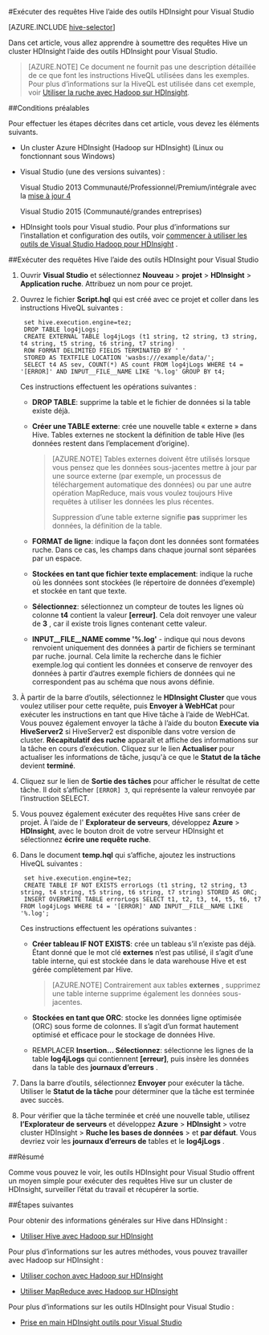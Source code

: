 <properties
   pageTitle="Requête avec des outils Hadoop la ruche pour Visual Studio | Microsoft Azure"
   description="Découvrez comment utiliser Hive avec Hadoop dans HDInsight à l’aide de Visual Studio Hadoop outils."
   services="hdinsight"
   documentationCenter=""
   authors="Blackmist"
   manager="jhubbard"
   editor="cgronlun"
    tags="azure-portal"/>

<tags
   ms.service="hdinsight"
   ms.devlang="na"
   ms.topic="article"
   ms.tgt_pltfrm="na"
   ms.workload="big-data"
   ms.date="09/06/2016"
   ms.author="larryfr"/>

#<a name="run-hive-queries-using-the-hdinsight-tools-for-visual-studio"></a>Exécuter des requêtes Hive l’aide des outils HDInsight pour Visual Studio

[AZURE.INCLUDE [hive-selector](../../includes/hdinsight-selector-use-hive.md)]

Dans cet article, vous allez apprendre à soumettre des requêtes Hive un cluster HDInsight l’aide des outils HDInsight pour Visual Studio.

> [AZURE.NOTE] Ce document ne fournit pas une description détaillée de ce que font les instructions HiveQL utilisées dans les exemples. Pour plus d’informations sur la HiveQL est utilisée dans cet exemple, voir [Utiliser la ruche avec Hadoop sur HDInsight](hdinsight-use-hive.md).

##<a id="prereq"></a>Conditions préalables

Pour effectuer les étapes décrites dans cet article, vous devez les éléments suivants.

* Un cluster Azure HDInsight (Hadoop sur HDInsight) (Linux ou fonctionnant sous Windows)

* Visual Studio (une des versions suivantes) :

    Visual Studio 2013 Communauté/Professionnel/Premium/intégrale avec la [mise à jour 4](https://www.microsoft.com/download/details.aspx?id=44921)

    Visual Studio 2015 (Communauté/grandes entreprises)

- HDInsight tools pour Visual studio. Pour plus d’informations sur l’installation et configuration des outils, voir [commencer à utiliser les outils de Visual Studio Hadoop pour HDInsight](hdinsight-hadoop-visual-studio-tools-get-started.md) .

##<a id="run"></a>Exécuter des requêtes Hive l’aide des outils HDInsight pour Visual Studio

1. Ouvrir **Visual Studio** et sélectionnez **Nouveau** > **projet** > **HDInsight** > **Application ruche**. Attribuez un nom pour ce projet.

2. Ouvrez le fichier **Script.hql** qui est créé avec ce projet et coller dans les instructions HiveQL suivantes :

        set hive.execution.engine=tez;
        DROP TABLE log4jLogs;
        CREATE EXTERNAL TABLE log4jLogs (t1 string, t2 string, t3 string, t4 string, t5 string, t6 string, t7 string)
        ROW FORMAT DELIMITED FIELDS TERMINATED BY ' '
        STORED AS TEXTFILE LOCATION 'wasbs:///example/data/';
        SELECT t4 AS sev, COUNT(*) AS count FROM log4jLogs WHERE t4 = '[ERROR]' AND INPUT__FILE__NAME LIKE '%.log' GROUP BY t4;

    Ces instructions effectuent les opérations suivantes :

    * **DROP TABLE**: supprime la table et le fichier de données si la table existe déjà.
    * **Créer une TABLE externe**: crée une nouvelle table « externe » dans Hive. Tables externes ne stockent la définition de table Hive (les données restent dans l’emplacement d’origine).

        > [AZURE.NOTE] Tables externes doivent être utilisés lorsque vous pensez que les données sous-jacentes mettre à jour par une source externe (par exemple, un processus de téléchargement automatique des données) ou par une autre opération MapReduce, mais vous voulez toujours Hive requêtes à utiliser les données les plus récentes.
        >
        > Suppression d’une table externe signifie **pas** supprimer les données, la définition de la table.

    * **FORMAT de ligne**: indique la façon dont les données sont formatées ruche. Dans ce cas, les champs dans chaque journal sont séparées par un espace.
    * **Stockées en tant que fichier texte emplacement**: indique la ruche où les données sont stockées (le répertoire de données d’exemple) et stockée en tant que texte.
    * **Sélectionnez**: sélectionnez un compteur de toutes les lignes où colonne **t4** contient la valeur **[erreur]**. Cela doit renvoyer une valeur de **3** , car il existe trois lignes contenant cette valeur.
    * **INPUT__FILE__NAME comme '%.log'** - indique qui nous devons renvoient uniquement des données à partir de fichiers se terminant par ruche. journal. Cela limite la recherche dans le fichier exemple.log qui contient les données et conserve de renvoyer des données à partir d’autres exemple fichiers de données qui ne correspondent pas au schéma que nous avons définie.

3. À partir de la barre d’outils, sélectionnez le **HDInsight Cluster** que vous voulez utiliser pour cette requête, puis **Envoyer à WebHCat** pour exécuter les instructions en tant que Hive tâche à l’aide de WebHCat. Vous pouvez également envoyer la tâche à l’aide du bouton __Execute via HiveServer2__ si HiveServer2 est disponible dans votre version de cluster. **Récapitulatif des ruche** apparaît et affiche des informations sur la tâche en cours d’exécution. Cliquez sur le lien **Actualiser** pour actualiser les informations de tâche, jusqu'à ce que le **Statut de la tâche** devient **terminé**.

4. Cliquez sur le lien de **Sortie des tâches** pour afficher le résultat de cette tâche. Il doit s’afficher `[ERROR] 3`, qui représente la valeur renvoyée par l’instruction SELECT.

5. Vous pouvez également exécuter des requêtes Hive sans créer de projet. À l’aide de l' **Explorateur de serveurs**, développez **Azure** > **HDInsight**, avec le bouton droit de votre serveur HDInsight et sélectionnez **écrire une requête ruche**.

6. Dans le document **temp.hql** qui s’affiche, ajoutez les instructions HiveQL suivantes :

        set hive.execution.engine=tez;
        CREATE TABLE IF NOT EXISTS errorLogs (t1 string, t2 string, t3 string, t4 string, t5 string, t6 string, t7 string) STORED AS ORC;
        INSERT OVERWRITE TABLE errorLogs SELECT t1, t2, t3, t4, t5, t6, t7 FROM log4jLogs WHERE t4 = '[ERROR]' AND INPUT__FILE__NAME LIKE '%.log';

    Ces instructions effectuent les opérations suivantes :

    * **Créer tableau IF NOT EXISTS**: crée un tableau s’il n’existe pas déjà. Étant donné que le mot clé **externes** n’est pas utilisé, il s’agit d’une table interne, qui est stockée dans le data warehouse Hive et est gérée complètement par Hive.

        > [AZURE.NOTE] Contrairement aux tables **externes** , supprimez une table interne supprime également les données sous-jacentes.

    * **Stockées en tant que ORC**: stocke les données ligne optimisée (ORC) sous forme de colonnes. Il s’agit d’un format hautement optimisé et efficace pour le stockage de données Hive.
    * REMPLACER **Insertion... Sélectionnez**: sélectionne les lignes de la table **log4jLogs** qui contiennent **[erreur]**, puis insère les données dans la table des **journaux d’erreurs** .

7. Dans la barre d’outils, sélectionnez **Envoyer** pour exécuter la tâche. Utiliser le **Statut de la tâche** pour déterminer que la tâche est terminée avec succès.

8. Pour vérifier que la tâche terminée et créé une nouvelle table, utilisez **l’Explorateur de serveurs** et développez **Azure** > **HDInsight** > votre cluster HDInsight > **Ruche les bases de données** > et **par défaut**. Vous devriez voir les **journaux d’erreurs de** tables et le **log4jLogs** .

##<a id="summary"></a>Résumé

Comme vous pouvez le voir, les outils HDInsight pour Visual Studio offrent un moyen simple pour exécuter des requêtes Hive sur un cluster de HDInsight, surveiller l’état du travail et récupérer la sortie.

##<a id="nextsteps"></a>Étapes suivantes

Pour obtenir des informations générales sur Hive dans HDInsight :

* [Utiliser Hive avec Hadoop sur HDInsight](hdinsight-use-hive.md)

Pour plus d’informations sur les autres méthodes, vous pouvez travailler avec Hadoop sur HDInsight :

* [Utiliser cochon avec Hadoop sur HDInsight](hdinsight-use-pig.md)

* [Utiliser MapReduce avec Hadoop sur HDInsight](hdinsight-use-mapreduce.md)

Pour plus d’informations sur les outils HDInsight pour Visual Studio :

* [Prise en main HDInsight outils pour Visual Studio](../HDInsight/hdinsight-hadoop-visual-studio-tools-get-started.md)


[hdinsight-sdk-documentation]: http://msdnstage.redmond.corp.microsoft.com/library/dn479185.aspx

[azure-purchase-options]: http://azure.microsoft.com/pricing/purchase-options/
[azure-member-offers]: http://azure.microsoft.com/pricing/member-offers/
[azure-free-trial]: http://azure.microsoft.com/pricing/free-trial/

[apache-tez]: http://tez.apache.org
[apache-hive]: http://hive.apache.org/
[apache-log4j]: http://en.wikipedia.org/wiki/Log4j
[hive-on-tez-wiki]: https://cwiki.apache.org/confluence/display/Hive/Hive+on+Tez
[import-to-excel]: http://azure.microsoft.com/documentation/articles/hdinsight-connect-excel-power-query/


[hdinsight-use-oozie]: hdinsight-use-oozie.md
[hdinsight-analyze-flight-data]: hdinsight-analyze-flight-delay-data.md



[hdinsight-storage]: hdinsight-hadoop-use-blob-storage.md

[hdinsight-provision]: hdinsight-provision-clusters.md
[hdinsight-submit-jobs]: hdinsight-submit-hadoop-jobs-programmatically.md
[hdinsight-upload-data]: hdinsight-upload-data.md
[hdinsight-get-started]: hdinsight-hadoop-linux-tutorial-get-started.md

[powershell-here-strings]: http://technet.microsoft.com/library/ee692792.aspx

[image-hdi-hive-powershell]: ./media/hdinsight-use-hive/HDI.HIVE.PowerShell.png
[img-hdi-hive-powershell-output]: ./media/hdinsight-use-hive/HDI.Hive.PowerShell.Output.png
[image-hdi-hive-architecture]: ./media/hdinsight-use-hive/HDI.Hive.Architecture.png
